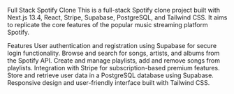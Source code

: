 Full Stack Spotify Clone
This is a full-stack Spotify clone project built with Next.js 13.4, React, Stripe, Supabase, PostgreSQL, and Tailwind CSS. It aims to replicate the core features of the popular music streaming platform Spotify.

Features
User authentication and registration using Supabase for secure login functionality.
Browse and search for songs, artists, and albums from the Spotify API.
Create and manage playlists, add and remove songs from playlists.
Integration with Stripe for subscription-based premium features.
Store and retrieve user data in a PostgreSQL database using Supabase.
Responsive design and user-friendly interface built with Tailwind CSS.
